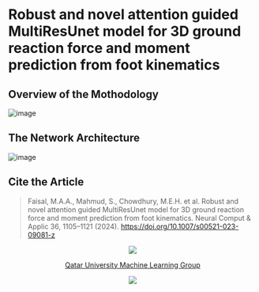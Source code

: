# Robust and novel attention guided MultiResUnet model for 3D ground reaction force and moment prediction from foot kinematics

## Overview of the Mothodology
![image](https://github.com/atick-faisal/GRF-Synthesis-from-Motion-Trajectories/assets/38709932/b17a8ea6-1e83-4024-942c-cb73122da38b)

## The Network Architecture
![image](https://github.com/atick-faisal/GRF-Synthesis-from-Motion-Trajectories/assets/38709932/22597e97-5eaf-4c76-9641-95288033825b)

## Cite the Article
> Faisal, M.A.A., Mahmud, S., Chowdhury, M.E.H. et al. Robust and novel attention guided MultiResUnet model for 3D ground reaction force and moment prediction from foot kinematics. Neural Comput & Applic 36, 1105–1121 (2024). https://doi.org/10.1007/s00521-023-09081-z

<p align="center"><img src="https://raw.githubusercontent.com/catppuccin/catppuccin/main/assets/footers/gray0_ctp_on_line.svg?sanitize=true" /></p>
<p align="center"><a href="https://sites.google.com/view/mchowdhury" target="_blank">Qatar University Machine Learning Group</a>
<p align="center"><a href="https://github.com/atick-faisal/Jetpack-Compose-Starter/blob/main/LICENSE"><img src="https://img.shields.io/static/v1.svg?style=for-the-badge&label=License&message=MIT&logoColor=d9e0ee&colorA=363a4f&colorB=b7bdf8"/></a></p>
